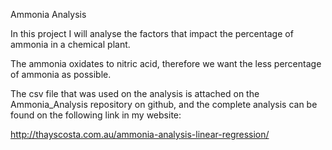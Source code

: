 Ammonia Analysis

In this project I will analyse the factors that impact the percentage of ammonia in a chemical plant.

The ammonia oxidates to nitric acid, therefore we want the less percentage of ammonia as possible.

The csv file that was used on the analysis is attached on the Ammonia_Analysis repository on github, and the complete analysis can be found on the following link in my website:

http://thayscosta.com.au/ammonia-analysis-linear-regression/

